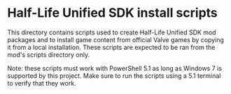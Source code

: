 # Half-Life Unified SDK install scripts

This directory contains scripts used to create Half-Life Unified SDK mod packages and to install game content from official Valve games by copying it from a local installation.
These scripts are expected to be ran from the mod's scripts directory only.

Note: these scripts must work with PowerShell 5.1 as long as Windows 7 is supported by this project.
Make sure to run the scripts using a 5.1 terminal to verify that they work.
